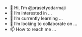- 👋 Hi, I’m @prasetyodarmaji
- 👀 I’m interested in ...
- 🌱 I’m currently learning ...
- 💞️ I’m looking to collaborate on ...
- 📫 How to reach me ...

<!---
prasetyodarmaji/prasetyodarmaji is a ✨ special ✨ repository because its `README.md` (this file) appears on your GitHub profile.
You can click the Preview link to take a look at your changes.
--->
